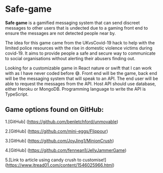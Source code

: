 # Safe-game
**Safe game** is a gamified messaging system that can send discreet messages to other users that is undected due to a gaming front end to ensure the messages are not detected people near by. 

The idea for this game came from the UKvsCovid-19 hack to help with the limited police resources with the rise in domestic violence victims during covid-19. It aims to provide people a safe and secure way to communicate to social organisations without alerting their abusers finding out. 

Looking for a customizable game in React nature or swift that I can work with as I have never coded before :sweat_smile:. Front end will be the game, back end will be the messaging system that will speak to an API. The end user will be able to request the messages from the API. Host API should use database, either Heroku or MongoDB. Programming language to write the API is TypeScript. 

## Game options found on GitHub:
1.[GitHub] (https://github.com/benletchford/unmovable)

2.[GitHub] (https://github.com/mini-eggs/Flippour)

3.[GitHub] (https://github.com/JoyJing1/MinionCrush)

4.[GitHub] (https://github.com/fennean1/JellyJammerGame)

5.[Link to article using candy crush to customise!] (https://www.itread01.com/content/1546025966.html) 


